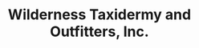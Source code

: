 ---
layout: repo
title: "Wilderness Taxidermy and Outfitters, Inc."
id: 4865
permalink: repos/4865/
---